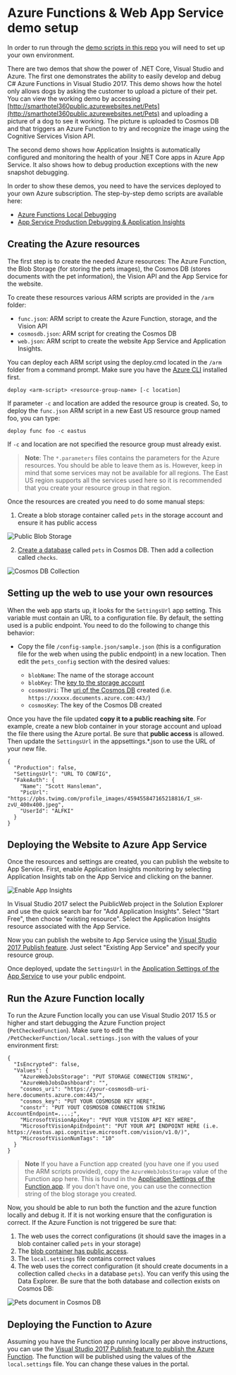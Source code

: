 # Azure Functions & Web App Service demo setup

In order to run through the [demo scripts in this repo](../demoscripts) you will need to set up your own environment. 

There are two demos that show the power of .NET Core, Visual Studio and Azure. The first one demonstrates the ability to easily develop and debug C# Azure Functions in Visual Studio 2017. This demo shows how the hotel only allows dogs by asking the customer to upload a picture of their pet. You can view the working demo by accessing [http://smarthotel360public.azurewebsites.net/Pets](http://smarthotel360public.azurewebsites.net/Pets) and uploading a picture of a dog to see it working. The picture is uploaded to Cosmos DB and that triggers an Azure Function to try and recognize the image using the Cognitive Services Vision API. 

The second demo shows how Application Insights is automatically configured and monitoring the health of your .NET Core apps in Azure App Service. It also shows how to debug production exceptions with the new snapshot debugging. 

In order to show these demos, you need to have the services deployed to your own Azure subscription. The step-by-step demo scripts are available here:
* [Azure Functions Local Debugging](demoscripts/AzureFunctionsNETCoreDebugging.pdf)
* [App Service Production Debugging & Application Insights](demoscripts/ProductionNETCoreDebugging.pdf)

## Creating the Azure resources

The first step is to create the needed Azure resources: The Azure Function, the Blob Storage (for storing the pets images), the Cosmos DB (stores documents with the pet information), the Vision API and the App Service for the website. 

To create these resources various ARM scripts are provided in the `/arm` folder:

* `func.json`: ARM script to create the Azure Function, storage, and the Vision API
* `cosmosdb.json`: ARM script for creating the Cosmos DB
* `web.json`: ARM script to create the website App Service and Application Insights. 

You can deploy each ARM script using the deploy.cmd located in the `/arm` folder from a command prompt. Make sure you have the [Azure CLI](https://docs.microsoft.com/en-us/cli/azure/overview?view=azure-cli-latest) installed first.

```
deploy <arm-script> <resource-group-name> [-c location]
```

If parameter `-c` and location are added the resource group is created. So, to deploy the `func.json` ARM script in a new East US resource group named foo, you can type: 

```
deploy func foo -c eastus
```

If `-c` and location are not specified the resource group must already exist. 

>**Note**: The `*.parameters` files contains the parameters for the Azure resources. You should be able to leave them as is. However, keep in mind that some services may not be available for all regions. The East US region supports all the services used here so it is recommended that you create your resource group in that region. 

Once the resources are created you need to do some manual steps:

1. Create a blob storage container called `pets` in the storage account and ensure it has public access

![Public Blob Storage](./blob.png)

2. [Create a database](https://docs.microsoft.com/en-us/azure/cosmos-db/create-sql-api-dotnet#add-a-collection) called `pets` in Cosmos DB. Then add a collection called `checks`.

![Cosmos DB Collection](./collection.png)

## Setting up the web to use your own resources

When the web app starts up, it looks for the `SettingsUrl` app setting. This variable must contain an URL to a configuration file. By default, the setting used is a public endpoint. You need to do the following to change this behavior:

* Copy the file `/config-sample.json/sample.json` (this is a configuration file for the web when using the public endpoint) in a new location. Then edit the `pets_config` section with the desired values:

  * `blobName`: The name of the storage account
  * `blobKey`: The [key to the storage account](https://docs.microsoft.com/en-us/azure/storage/common/storage-create-storage-account#manage-your-storage-account)
  * `cosmosUri`: The [uri of the Cosmos DB](https://docs.microsoft.com/en-us/azure/cosmos-db/create-sql-api-dotnet#update-your-connection-string) created (i.e. `https://xxxxx.documents.azure.com:443/`)
  * `cosmosKey`: The key of the Cosmos DB created

Once you have the file updated **copy it to a public reaching site**. For example, create a new blob container in your storage account and upload the file there using the Azure portal. Be sure that **public access** is allowed. Then update the `SettingsUrl` in the appsettings.*.json to use the URL of your new file. 

```
{
  "Production": false,
  "SettingsUrl": "URL TO CONFIG",
  "FakeAuth": {
    "Name": "Scott Hansleman",
    "PicUrl": "https://pbs.twimg.com/profile_images/459455847165218816/I_sH-zvU_400x400.jpeg",
    "UserId": "ALFKI"
  }
}
```
## Deploying the Website to Azure App Service

Once the resources and settings are created, you can publish the website to App Service. First, 
enable Application Insights monitoring by selecting Application Insights tab on the App Service and clicking on the banner.

![Enable App Insights](./appinsights.png)

In Visual Studio 2017 select the PuiblicWeb project in the Solution Explorer and use the quick search bar for "Add Application Insights". Select "Start Free", then choose "existing resource". Select the Application Insights resource associated with the App Service. 

Now you can publish the website to App Service using the [Visual Studio 2017 Publish feature](https://docs.microsoft.com/en-us/aspnet/core/tutorials/publish-to-azure-webapp-using-vs#deploy-the-app-to-azure). Just select "Existing App Service" and specify your resource group.

Once deployed, update the `SettingsUrl` in the [Application Settings of the App Service](https://docs.microsoft.com/en-us/azure/app-service/web-sites-configure) to use your public endpoint. 

## Run the Azure Function locally

To run the Azure Function locally you can use Visual Studio 2017 15.5 or higher and start debugging the Azure Function project (`PetCheckedFunction`). Make sure to edit the `/PetCheckerFunction/local.settings.json` with the values of your environment first:

```
{
  "IsEncrypted": false,
  "Values": {
    "AzureWebJobsStorage": "PUT STORAGE CONNECTION STRING",
    "AzureWebJobsDashboard": "",
    "cosmos_uri": "https://your-cosmosdb-uri-here.documents.azure.com:443/",
    "cosmos_key": "PUT YOUR COSMOSDB KEY HERE",
    "constr": "PUT YOUT COSMOSDB CONNECTION STRING AccountEndpoint=....;",
    "MicrosoftVisionApiKey": "PUT YOUR VISION API KEY HERE",
    "MicrosoftVisionApiEndpoint": "PUT YOUR API ENDPOINT HERE (i.e. https://eastus.api.cognitive.microsoft.com/vision/v1.0/)",
    "MicrosoftVisionNumTags": "10"
  }
}
```

> **Note** If you have a Function app created (you have one if you used the ARM scripts provided), copy the `AzureWebJobsStorage` value of the Function app here. This is found in the [Application Settings of the Function app](https://docs.microsoft.com/en-us/azure/azure-functions/functions-how-to-use-azure-function-app-settings#settings). If you don't have one, you can use the connection string of the blog storage you created.

Now, you should be able to run both the function and the azure function locally and debug it. If it is not working ensure that the configuration is correct. If the Azure Function is not triggered be sure that:

1. The web uses the correct configurations (it should save the images in a blob container called `pets` in your storage)
2. The [blob container has public access](https://docs.microsoft.com/en-us/azure/storage/blobs/storage-manage-access-to-resources).
3. The `local.settings` file contains correct values
4. The web uses the correct configuration (it should create documents in a collection called `checks` in a database `pets`). You can verify this using the Data Explorer. Be sure that the both database and collection exists on Cosmos DB:

![Pets document in Cosmos DB](./pets-document.png)

## Deploying the Function to Azure

Assuming you have the Function app running locally per above instructions, you can use the [Visual Studio 2017 Publish feature to publish the Azure Function](https://docs.microsoft.com/en-us/azure/azure-functions/functions-develop-vs#publish-to-azure). The function will be published using the values of the `local.settings` file. You can change these values in the portal.